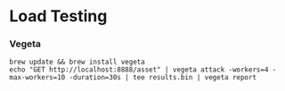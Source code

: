 # Load Testing

### Vegeta

```
brew update && brew install vegeta
echo "GET http://localhost:8888/asset" | vegeta attack -workers=4 -max-workers=10 -duration=30s | tee results.bin | vegeta report
```
